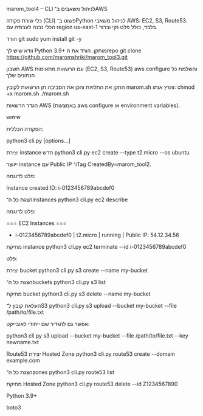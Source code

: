marom_tool4 – CLI לניהול משאבים ב־AWS

כלי שורת פקודה (CLI) פשוט ב־Python לניהול משאבי AWS:
EC2, ‏S3, ‏Route53.
הכלי נבנה לעבודה עם region us-east-1 בלבד, כולל פלט נקי וברור.


הורד git 
    sudo yum install git -y
    
וודא שיש לך Python 3.9+ מותקן.
הורד את הrepo 
git clone https://github.com/maromshriki/marom_tool3.git

חשבון AWS עם הרשאות מתאימות (EC2, S3, Route53)
aws configure והשלמת כל הנתונים שלך

התקן את התלויות והכן את הסביבה תן הרשאות לקובץ marom.sh והרץ אותו:
chmod +x marom.sh
./marom.sh

הגדר הרשאות AWS (באמצעות aws configure או environment variables).

 שימוש

הפקודה הכללית:

python3 cli.py <resource> <action> [options...]


יצירת instance חדש
python3 cli.py ec2 create --type t2.micro --os ubuntu


 ייווצר instance עם Public IP ו־Tag CreatedBy=marom_tool2.

פלט לדוגמה:


Instance created ID: i-0123456789abcdef0

הצגת כל ה־instances
python3 cli.py ec2 describe


פלט לדוגמה:

=== EC2 Instances ===
- i-0123456789abcdef0 | t2.micro | running | Public IP: 54.12.34.56

מחיקת instance
python3 cli.py ec2 terminate --id i-0123456789abcdef0


פלט:




יצירת bucket
python3 cli.py s3 create --name my-bucket

הצגת כל ה־buckets
python3 cli.py s3 list

מחיקת bucket
python3 cli.py s3 delete --name my-bucket

העלאת קובץ ל־S3
python3 cli.py s3 upload --bucket my-bucket --file /path/to/file.txt


אפשר גם להגדיר שם ייחודי לאובייקט:

python3 cli.py s3 upload --bucket my-bucket --file /path/to/file.txt --key newname.txt

 Route53
יצירת Hosted Zone
python3 cli.py route53 create --domain example.com

הצגת כל ה־zones
python3 cli.py route53 list

מחיקת Hosted Zone
python3 cli.py route53 delete --id Z1234567890



Python 3.9+

boto3


